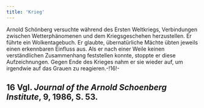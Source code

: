```yaml
---
title: 'Krieg'
---
```


Arnold Schönberg versuchte während des Ersten Weltkriegs, Verbindungen zwischen Wetterphänomenen und dem Kriegsgeschehen herzustellen. Er führte ein Wolkentagebuch. Er glaubte, übernatürliche Mächte übten jeweils einen erkennbaren Einfluss aus. Als er nach einer Weile keinen verständlichen Zusammenhang feststellen konnte, stoppte er diese Aufzeichnungen. Gegen Ende des Krieges nahm er sie wieder auf, um irgendwie auf das Grauen zu reagieren.-!16!-

## **16** Vgl. _Journal of the Arnold Schoenberg Institute_, 9, 1986, S. 53.
